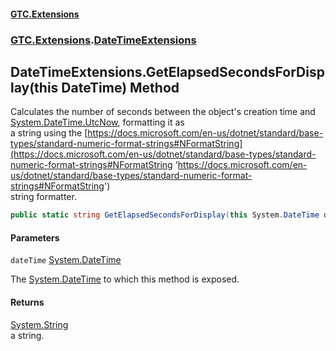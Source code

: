 #### [GTC.Extensions](GTC.Extensions.md 'GTC.Extensions')
### [GTC.Extensions](GTC.Extensions.md#GTC.Extensions 'GTC.Extensions').[DateTimeExtensions](GTC.Extensions.md#GTC.Extensions.DateTimeExtensions 'GTC.Extensions.DateTimeExtensions')

## DateTimeExtensions.GetElapsedSecondsForDisplay(this DateTime) Method

Calculates the number of seconds between the object's creation time and [System.DateTime.UtcNow](https://docs.microsoft.com/en-us/dotnet/api/System.DateTime.UtcNow 'System.DateTime.UtcNow'), formatting it as  
a string using the [https://docs.microsoft.com/en-us/dotnet/standard/base-types/standard-numeric-format-strings#NFormatString](https://docs.microsoft.com/en-us/dotnet/standard/base-types/standard-numeric-format-strings#NFormatString 'https://docs.microsoft.com/en-us/dotnet/standard/base-types/standard-numeric-format-strings#NFormatString')  
string formatter.

```csharp
public static string GetElapsedSecondsForDisplay(this System.DateTime dateTime);
```
#### Parameters

<a name='GTC.Extensions.DateTimeExtensions.GetElapsedSecondsForDisplay(thisSystem.DateTime).dateTime'></a>

`dateTime` [System.DateTime](https://docs.microsoft.com/en-us/dotnet/api/System.DateTime 'System.DateTime')

The [System.DateTime](https://docs.microsoft.com/en-us/dotnet/api/System.DateTime 'System.DateTime') to which this method is exposed.

#### Returns
[System.String](https://docs.microsoft.com/en-us/dotnet/api/System.String 'System.String')  
a string.